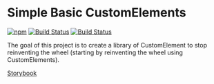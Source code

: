 # Simple Basic CustomElements

[![npm](https://img.shields.io/npm/v/headless-elements.svg)](http://npm.im/headless-elements)
[![Build Status](https://travis-ci.org/Grafikart/headless-elements.svg?branch=master)](https://travis-ci.org/Grafikart/headless-elements)
[![Build Status](https://github.com/Grafikart/headless-elements/workflows/Test/badge.svg)](https://github.com/Grafikart/headless-elements/actions)

The goal of this project is to create a library of CustomElement to stop reinventing the wheel (starting by reinventing the wheel using CustomElements).

[Storybook](https://grafikart.github.io/headless-elements/)
